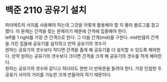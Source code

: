 # 백준 2110 공유기 설치

파라메트릭 서치를 사용해야 하는데 그것을 어떻게 활용해야 할 지 몰라 블로그를 참고했다. 이 문제는 간격을 찾는 문제이기 때문에 간격에 집중해야 한다.<br>
left를 1 right를 가장 큰 간격으로 한다. 그 다음 간격(mid)를 구한다. mid만큼의 간격을 가진 집들에 공유기를 설치하고 만약 공유기의 갯수가<br>
원하는 공유기의 갯수보다 작다면 간격을 좁게 해 공유기를 더 설치할 수 있도록 해야한다. 만약 원하는 공유기의 갯수보다 크다면 간격을 크게 해 공유기의 갯수를 적게 해야한다.<br>
원하는 공유기의 갯수와 같다고 하더라도 한번 더 반복문을 돌려야 한다. 가장 인접한 두 공유기 사이의 거리를 가능한 크게 만들어야 하기 때문이다.
